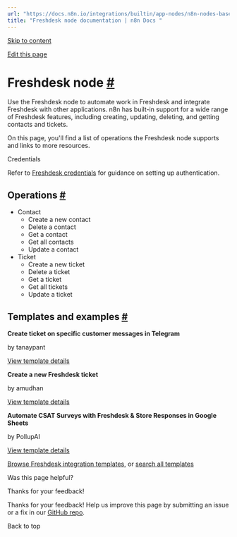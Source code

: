 ```yaml
---
url: "https://docs.n8n.io/integrations/builtin/app-nodes/n8n-nodes-base.freshdesk/"
title: "Freshdesk node documentation | n8n Docs "
---
```


[Skip to content](https://docs.n8n.io/integrations/builtin/app-nodes/n8n-nodes-base.freshdesk/#freshdesk-node)

[Edit this page](https://github.com/n8n-io/n8n-docs/edit/main/docs/integrations/builtin/app-nodes/n8n-nodes-base.freshdesk.md "Edit this page")

# Freshdesk node [\#](https://docs.n8n.io/integrations/builtin/app-nodes/n8n-nodes-base.freshdesk/\#freshdesk-node "Permanent link")

Use the Freshdesk node to automate work in Freshdesk and integrate Freshdesk with other applications. n8n has built-in support for a wide range of Freshdesk features, including creating, updating, deleting, and getting contacts and tickets.

On this page, you'll find a list of operations the Freshdesk node supports and links to more resources.

Credentials

Refer to [Freshdesk credentials](https://docs.n8n.io/integrations/builtin/credentials/freshdesk/) for guidance on setting up authentication.

## Operations [\#](https://docs.n8n.io/integrations/builtin/app-nodes/n8n-nodes-base.freshdesk/\#operations "Permanent link")

- Contact
  - Create a new contact
  - Delete a contact
  - Get a contact
  - Get all contacts
  - Update a contact
- Ticket
  - Create a new ticket
  - Delete a ticket
  - Get a ticket
  - Get all tickets
  - Update a ticket

## Templates and examples [\#](https://docs.n8n.io/integrations/builtin/app-nodes/n8n-nodes-base.freshdesk/\#templates-and-examples "Permanent link")

**Create ticket on specific customer messages in Telegram**

by tanaypant

[View template details](https://n8n.io/workflows/368-create-ticket-on-specific-customer-messages-in-telegram/)

**Create a new Freshdesk ticket**

by amudhan

[View template details](https://n8n.io/workflows/448-create-a-new-freshdesk-ticket/)

**Automate CSAT Surveys with Freshdesk & Store Responses in Google Sheets**

by PollupAI

[View template details](https://n8n.io/workflows/4238-automate-csat-surveys-with-freshdesk-and-store-responses-in-google-sheets/)

[Browse Freshdesk integration templates](https://n8n.io/integrations/freshdesk/), or [search all templates](https://n8n.io/workflows/)

Was this page helpful?






Thanks for your feedback!






Thanks for your feedback! Help us improve this page by submitting an issue or a fix in our [GitHub repo](https://github.com/n8n-io/n8n-docs).


Back to top